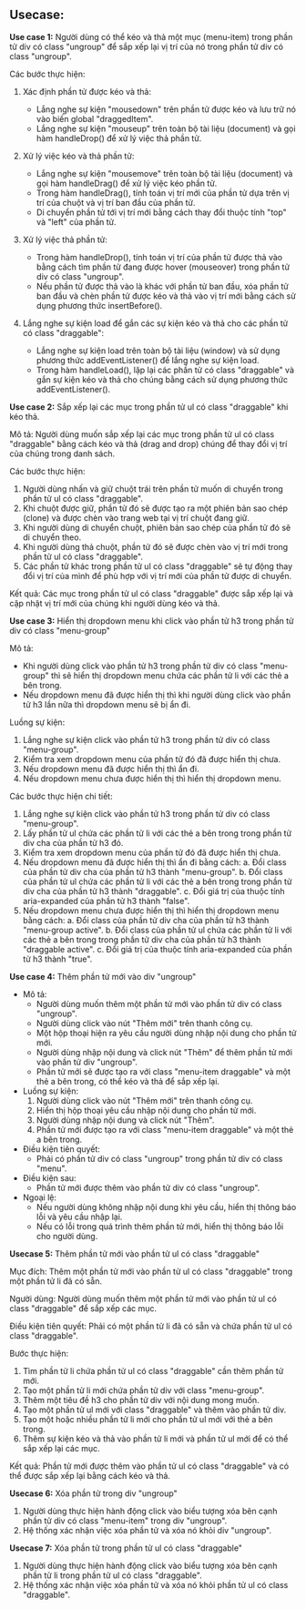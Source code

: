 ## Usecase:

**Use case 1:** Người dùng có thể kéo và thả một mục (menu-item) trong phần tử div có class "ungroup" để sắp xếp lại vị trí của nó trong phần tử div có class "ungroup".

Các bước thực hiện:

1.  Xác định phần tử được kéo và thả:
    
    *   Lắng nghe sự kiện "mousedown" trên phần tử được kéo và lưu trữ nó vào biến global "draggedItem".
    *   Lắng nghe sự kiện "mouseup" trên toàn bộ tài liệu (document) và gọi hàm handleDrop() để xử lý việc thả phần tử.
2.  Xử lý việc kéo và thả phần tử:
    
    *   Lắng nghe sự kiện "mousemove" trên toàn bộ tài liệu (document) và gọi hàm handleDrag() để xử lý việc kéo phần tử.
    *   Trong hàm handleDrag(), tính toán vị trí mới của phần tử dựa trên vị trí của chuột và vị trí ban đầu của phần tử.
    *   Di chuyển phần tử tới vị trí mới bằng cách thay đổi thuộc tính "top" và "left" của phần tử.
3.  Xử lý việc thả phần tử:
    
    *   Trong hàm handleDrop(), tính toán vị trí của phần tử được thả vào bằng cách tìm phần tử đang được hover (mouseover) trong phần tử div có class "ungroup".
    *   Nếu phần tử được thả vào là khác với phần tử ban đầu, xóa phần tử ban đầu và chèn phần tử được kéo và thả vào vị trí mới bằng cách sử dụng phương thức insertBefore().
4.  Lắng nghe sự kiện load để gắn các sự kiện kéo và thả cho các phần tử có class "draggable":
    
    *   Lắng nghe sự kiện load trên toàn bộ tài liệu (window) và sử dụng phương thức addEventListener() để lắng nghe sự kiện load.
    *   Trong hàm handleLoad(), lặp lại các phần tử có class "draggable" và gắn sự kiện kéo và thả cho chúng bằng cách sử dụng phương thức addEventListener().

**Use case 2:** Sắp xếp lại các mục trong phần tử ul có class "draggable" khi kéo thả.

Mô tả: Người dùng muốn sắp xếp lại các mục trong phần tử ul có class "draggable" bằng cách kéo và thả (drag and drop) chúng để thay đổi vị trí của chúng trong danh sách.

Các bước thực hiện:

1.  Người dùng nhấn và giữ chuột trái trên phần tử muốn di chuyển trong phần tử ul có class "draggable".
2.  Khi chuột được giữ, phần tử đó sẽ được tạo ra một phiên bản sao chép (clone) và được chèn vào trang web tại vị trí chuột đang giữ.
3.  Khi người dùng di chuyển chuột, phiên bản sao chép của phần tử đó sẽ di chuyển theo.
4.  Khi người dùng thả chuột, phần tử đó sẽ được chèn vào vị trí mới trong phần tử ul có class "draggable".
5.  Các phần tử khác trong phần tử ul có class "draggable" sẽ tự động thay đổi vị trí của mình để phù hợp với vị trí mới của phần tử được di chuyển.

Kết quả: Các mục trong phần tử ul có class "draggable" được sắp xếp lại và cập nhật vị trí mới của chúng khi người dùng kéo và thả.

**Use case 3:** Hiển thị dropdown menu khi click vào phần tử h3 trong phần tử div có class "menu-group"

Mô tả:

*   Khi người dùng click vào phần tử h3 trong phần tử div có class "menu-group" thì sẽ hiển thị dropdown menu chứa các phần tử li với các thẻ a bên trong.
*   Nếu dropdown menu đã được hiển thị thì khi người dùng click vào phần tử h3 lần nữa thì dropdown menu sẽ bị ẩn đi.

Luồng sự kiện:

1.  Lắng nghe sự kiện click vào phần tử h3 trong phần tử div có class "menu-group".
2.  Kiểm tra xem dropdown menu của phần tử đó đã được hiển thị chưa.
3.  Nếu dropdown menu đã được hiển thị thì ẩn đi.
4.  Nếu dropdown menu chưa được hiển thị thì hiển thị dropdown menu.

Các bước thực hiện chi tiết:

1.  Lắng nghe sự kiện click vào phần tử h3 trong phần tử div có class "menu-group".
2.  Lấy phần tử ul chứa các phần tử li với các thẻ a bên trong trong phần tử div cha của phần tử h3 đó.
3.  Kiểm tra xem dropdown menu của phần tử đó đã được hiển thị chưa.
4.  Nếu dropdown menu đã được hiển thị thì ẩn đi bằng cách: a. Đổi class của phần tử div cha của phần tử h3 thành "menu-group". b. Đổi class của phần tử ul chứa các phần tử li với các thẻ a bên trong trong phần tử div cha của phần tử h3 thành "draggable". c. Đổi giá trị của thuộc tính aria-expanded của phần tử h3 thành "false".
5.  Nếu dropdown menu chưa được hiển thị thì hiển thị dropdown menu bằng cách: a. Đổi class của phần tử div cha của phần tử h3 thành "menu-group active". b. Đổi class của phần tử ul chứa các phần tử li với các thẻ a bên trong trong phần tử div cha của phần tử h3 thành "draggable active". c. Đổi giá trị của thuộc tính aria-expanded của phần tử h3 thành "true".

**Use case 4:** Thêm phần tử mới vào div "ungroup"

*   Mô tả:
    *   Người dùng muốn thêm một phần tử mới vào phần tử div có class "ungroup".
    *   Người dùng click vào nút "Thêm mới" trên thanh công cụ.
    *   Một hộp thoại hiện ra yêu cầu người dùng nhập nội dung cho phần tử mới.
    *   Người dùng nhập nội dung và click nút "Thêm" để thêm phần tử mới vào phần tử div "ungroup".
    *   Phần tử mới sẽ được tạo ra với class "menu-item draggable" và một thẻ a bên trong, có thể kéo và thả để sắp xếp lại.
*   Luồng sự kiện:
    1.  Người dùng click vào nút "Thêm mới" trên thanh công cụ.
    2.  Hiển thị hộp thoại yêu cầu nhập nội dung cho phần tử mới.
    3.  Người dùng nhập nội dung và click nút "Thêm".
    4.  Phần tử mới được tạo ra với class "menu-item draggable" và một thẻ a bên trong.
*   Điều kiện tiên quyết:
    *   Phải có phần tử div có class "ungroup" trong phần tử div có class "menu".
*   Điều kiện sau:
    *   Phần tử mới được thêm vào phần tử div có class "ungroup".
*   Ngoại lệ:
    *   Nếu người dùng không nhập nội dung khi yêu cầu, hiển thị thông báo lỗi và yêu cầu nhập lại.
    *   Nếu có lỗi trong quá trình thêm phần tử mới, hiển thị thông báo lỗi cho người dùng.

**Usecase 5:** Thêm phần tử mới vào phần tử ul có class "draggable"

Mục đích: Thêm một phần tử mới vào phần tử ul có class "draggable" trong một phần tử li đã có sẵn.

Người dùng: Người dùng muốn thêm một phần tử mới vào phần tử ul có class "draggable" để sắp xếp các mục.

Điều kiện tiên quyết: Phải có một phần tử li đã có sẵn và chứa phần tử ul có class "draggable".

Bước thực hiện:

1.  Tìm phần tử li chứa phần tử ul có class "draggable" cần thêm phần tử mới.
2.  Tạo một phần tử li mới chứa phần tử div với class "menu-group".
3.  Thêm một tiêu đề h3 cho phần tử div với nội dung mong muốn.
4.  Tạo một phần tử ul mới với class "draggable" và thêm vào phần tử div.
5.  Tạo một hoặc nhiều phần tử li mới cho phần tử ul mới với thẻ a bên trong.
6.  Thêm sự kiện kéo và thả vào phần tử li mới và phần tử ul mới để có thể sắp xếp lại các mục.

Kết quả: Phần tử mới được thêm vào phần tử ul có class "draggable" và có thể được sắp xếp lại bằng cách kéo và thả.

**Usecase 6:** Xóa phần tử trong div "ungroup"

1.  Người dùng thực hiện hành động click vào biểu tượng xóa bên cạnh phần tử div có class "menu-item" trong div "ungroup".
2.  Hệ thống xác nhận việc xóa phần tử và xóa nó khỏi div "ungroup".

**Usecase 7:** Xóa phần tử trong phần tử ul có class "draggable"

1.  Người dùng thực hiện hành động click vào biểu tượng xóa bên cạnh phần tử li trong phần tử ul có class "draggable".
2.  Hệ thống xác nhận việc xóa phần tử và xóa nó khỏi phần tử ul có class "draggable".
